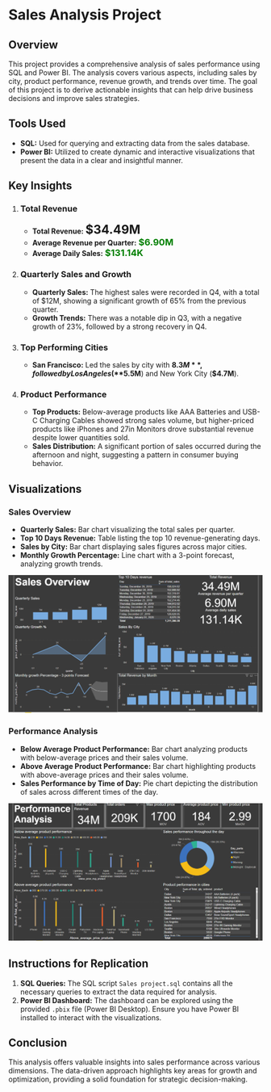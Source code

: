 # Sales Analysis Project

## Overview
This project provides a comprehensive analysis of sales performance using SQL and Power BI. The analysis covers various aspects, including sales by city, product performance, revenue growth, and trends over time. The goal of this project is to derive actionable insights that can help drive business decisions and improve sales strategies.

## Tools Used
- **SQL:** Used for querying and extracting data from the sales database.
- **Power BI:** Utilized to create dynamic and interactive visualizations that present the data in a clear and insightful manner.

## Key Insights

1. ### Total Revenue
   - **Total Revenue:** <font size="5">**$34.49M**</font>
   - **Average Revenue per Quarter:** <font size="4" color="green">**$6.90M**</font>
   - **Average Daily Sales:** <font size="4" color="green">**$131.14K**</font>

2. ### Quarterly Sales and Growth
   - **Quarterly Sales:** The highest sales were recorded in Q4, with a total of $12M, showing a significant growth of 65% from the previous quarter.
   - **Growth Trends:** There was a notable dip in Q3, with a negative growth of 23%, followed by a strong recovery in Q4.

3. ### Top Performing Cities
   - **San Francisco:** Led the sales by city with **$8.3M**, followed by Los Angeles (**$5.5M**) and New York City (**$4.7M**).

4. ### Product Performance
   - **Top Products:** Below-average products like AAA Batteries and USB-C Charging Cables showed strong sales volume, but higher-priced products like iPhones and 27in Monitors drove substantial revenue despite lower quantities sold.
   - **Sales Distribution:** A significant portion of sales occurred during the afternoon and night, suggesting a pattern in consumer buying behavior.

## Visualizations

### Sales Overview
- **Quarterly Sales:** Bar chart visualizing the total sales per quarter.
- **Top 10 Days Revenue:** Table listing the top 10 revenue-generating days.
- **Sales by City:** Bar chart displaying sales figures across major cities.
- **Monthly Growth Percentage:** Line chart with a 3-point forecast, analyzing growth trends.

![Sales Overview](./Sales-1.png)

### Performance Analysis
- **Below Average Product Performance:** Bar chart analyzing products with below-average prices and their sales volume.
- **Above Average Product Performance:** Bar chart highlighting products with above-average prices and their sales volume.
- **Sales Performance by Time of Day:** Pie chart depicting the distribution of sales across different times of the day.

![Performance Analysis](./sales-2.png)

## Instructions for Replication

1. **SQL Queries:** The SQL script `Sales project.sql` contains all the necessary queries to extract the data required for analysis.
2. **Power BI Dashboard:** The dashboard can be explored using the provided `.pbix` file (Power BI Desktop). Ensure you have Power BI installed to interact with the visualizations.

## Conclusion
This analysis offers valuable insights into sales performance across various dimensions. The data-driven approach highlights key areas for growth and optimization, providing a solid foundation for strategic decision-making.
